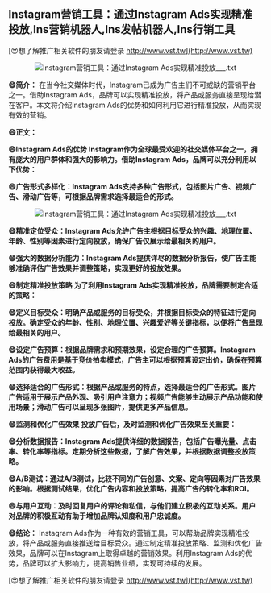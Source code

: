 ## **Instagram营销工具：通过Instagram Ads实现精准投放,Ins营销机器人,Ins发帖机器人,Ins行销工具**

[😍想了解推广相关软件的朋友请登录 http://www.vst.tw](http://www.vst.tw)

 <center><img src="https://vst.tw/MP4/tuiguang/png/7.png" alt="Instagram营销工具：通过Instagram Ads实现精准投放___.txt"></center>

**😄简介：**
在当今社交媒体时代，Instagram已成为广告主们不可或缺的营销平台之一。借助Instagram Ads，品牌可以实现精准投放，将产品或服务直接呈现给潜在客户。本文将介绍Instagram Ads的优势和如何利用它进行精准投放，从而实现有效的营销。

**😄正文：**

**😄Instagram Ads的优势 Instagram作为全球最受欢迎的社交媒体平台之一，拥有庞大的用户群体和强大的影响力。借助Instagram Ads，品牌可以充分利用以下优势：**

**😄广告形式多样化：Instagram Ads支持多种广告形式，包括图片广告、视频广告、滑动广告等，可根据品牌需求选择最适合的形式。**

 <center><img src="https://vst.tw/MP4/tuiguang/png/8.png" alt="Instagram营销工具：通过Instagram Ads实现精准投放___.txt"></center>

**😄精准定位受众：Instagram Ads允许广告主根据目标受众的兴趣、地理位置、年龄、性别等因素进行定向投放，确保广告仅展示给最相关的用户。**

**😄强大的数据分析能力：Instagram Ads提供详尽的数据分析报告，使广告主能够准确评估广告效果并调整策略，实现更好的投放效果。**

**😄制定精准投放策略 为了利用Instagram Ads实现精准投放，品牌需要制定合适的策略：**

**😄定义目标受众：明确产品或服务的目标受众，并根据目标受众的特征进行定向投放。确定受众的年龄、性别、地理位置、兴趣爱好等关键指标，以便将广告呈现给最相关的用户。**

**😄设定广告预算：根据品牌需求和预期效果，设定合理的广告预算。Instagram Ads的广告费用是基于竞价拍卖模式，广告主可以根据预算设定出价，确保在预算范围内获得最大收益。**

**😄选择适合的广告形式：根据产品或服务的特点，选择最适合的广告形式。图片广告适用于展示产品外观、吸引用户注意力；视频广告能够生动展示产品功能和使用场景；滑动广告可以呈现多张图片，提供更多产品信息。**

**😄监测和优化广告效果 投放广告后，及时监测和优化广告效果至关重要：**

**😄分析数据报告：Instagram Ads提供详细的数据报告，包括广告曝光量、点击率、转化率等指标。定期分析这些数据，了解广告效果，并根据数据调整投放策略。**

**😄A/B测试：通过A/B测试，比较不同的广告创意、文案、定向等因素对广告效果的影响。根据测试结果，优化广告内容和投放策略，提高广告的转化率和ROI。**

**😄与用户互动：及时回复用户的评论和私信，与他们建立积极的互动关系。用户对品牌的积极互动有助于增加品牌认知度和用户忠诚度。**

**😄结论：**
Instagram Ads作为一种有效的营销工具，可以帮助品牌实现精准投放，将产品或服务直接推送给目标受众。通过制定精准投放策略、监测和优化广告效果，品牌可以在Instagram上取得卓越的营销效果。利用Instagram Ads的优势，品牌可以扩大影响力，提高销售业绩，实现可持续的发展。

[😍想了解推广相关软件的朋友请登录 http://www.vst.tw](http://www.vst.tw)



